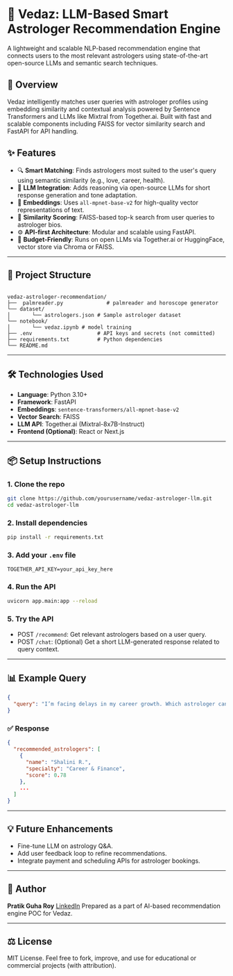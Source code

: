 # 🔮 Vedaz: LLM-Based Smart Astrologer Recommendation Engine

A lightweight and scalable NLP-based recommendation engine that connects users to the most relevant astrologers using state-of-the-art open-source LLMs and semantic search techniques.

## 🚀 Overview

Vedaz intelligently matches user queries with astrologer profiles using embedding similarity and contextual analysis powered by Sentence Transformers and LLMs like Mixtral from Together.ai. Built with fast and scalable components including FAISS for vector similarity search and FastAPI for API handling.

## ✨ Features

- 🔍 **Smart Matching**: Finds astrologers most suited to the user's query using semantic similarity (e.g., love, career, health).
- 🧠 **LLM Integration**: Adds reasoning via open-source LLMs for short response generation and tone adaptation.
- 🧾 **Embeddings**: Uses `all-mpnet-base-v2` for high-quality vector representations of text.
- 🧪 **Similarity Scoring**: FAISS-based top-k search from user queries to astrologer bios.
- ⚙️ **API-first Architecture**: Modular and scalable using FastAPI.
- 💸 **Budget-Friendly**: Runs on open LLMs via Together.ai or HuggingFace, vector store via Chroma or FAISS.

---

## 📁 Project Structure

```

vedaz-astrologer-recommendation/
├──  palmreader.py              # palmreader and horoscope generator
└── dataset/
│       └── astrologers.json # Sample astrologer dataset
└── notebook/
│       └── vedaz.ipynb # model training
├── .env                     # API keys and secrets (not committed)
├── requirements.txt         # Python dependencies
└── README.md

````

---

## 🛠️ Technologies Used

- **Language**: Python 3.10+
- **Framework**: FastAPI
- **Embeddings**: `sentence-transformers/all-mpnet-base-v2`
- **Vector Search**: FAISS
- **LLM API**: Together.ai (Mixtral-8x7B-Instruct)
- **Frontend (Optional)**: React or Next.js

---

## 📦 Setup Instructions

### 1. Clone the repo

```bash
git clone https://github.com/yourusername/vedaz-astrologer-llm.git
cd vedaz-astrologer-llm
````

### 2. Install dependencies

```bash
pip install -r requirements.txt
```

### 3. Add your `.env` file

```env
TOGETHER_API_KEY=your_api_key_here
```

### 4. Run the API

```bash
uvicorn app.main:app --reload
```

### 5. Try the API

* POST `/recommend`: Get relevant astrologers based on a user query.
* POST `/chat`: (Optional) Get a short LLM-generated response related to query context.

---

## 📊 Example Query

```json
{
  "query": "I’m facing delays in my career growth. Which astrologer can help?"
}
```

### ✅ Response

```json
{
  "recommended_astrologers": [
    {
      "name": "Shalini R.",
      "specialty": "Career & Finance",
      "score": 0.78
    },
    ...
  ]
}
```

---

## 💡 Future Enhancements

* Fine-tune LLM on astrology Q\&A.
* Add user feedback loop to refine recommendations.
* Integrate payment and scheduling APIs for astrologer bookings.

---

## 🧠 Author

**Pratik Guha Roy**
[LinkedIn](https://www.linkedin.com/in/pratikfromindia/)
Prepared as a part of AI-based recommendation engine POC for Vedaz.

---

## ⚖️ License

MIT License. Feel free to fork, improve, and use for educational or commercial projects (with attribution).

```

